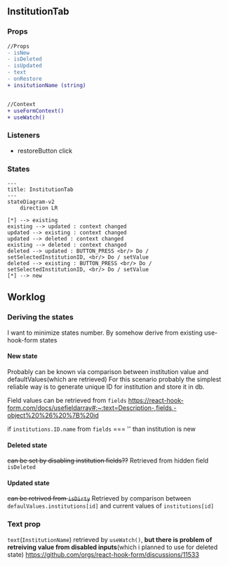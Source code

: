 ## InstitutionTab
### Props
```diff
//Props
- isNew
- isDeleted
- isUpdated
- text
- onRestore
+ insitutionName (string)


//Context
+ useFormContext()
+ useWatch()
```

### Listeners
- restoreButton click

### States
```mermaid
---
title: InstitutionTab
---
stateDiagram-v2
    direction LR

[*] --> existing
existing --> updated : context changed
updated --> existing : context changed
updated --> deleted : context changed
existing --> deleted : context changed
deleted --> updated : BUTTON_PRESS <br/> Do / setSelectedInstitutionID, <br/> Do / setValue  
deleted --> existing : BUTTON_PRESS <br/> Do / setSelectedInstitutionID, <br/> Do / setValue 
[*] --> new
```

## Worklog
### Deriving the states
I want to minimize states number. By somehow derive from existing use-hook-form states

#### New state
Probably can be known via comparison between institution value and defaultValues(which are retrieved)
For this scenario probably the simplest reliable way is to generate unique ID for institution and store it in db.

Field values can be retrieved from `fields` https://react-hook-form.com/docs/usefieldarray#:~:text=Description-,fields,-object%20%26%20%7B%20id

if `institutions.ID.name` from `fields` === '' than institution is new

#### Deleted state
~~can be set by disabling institution fields??~~
Retrieved from hidden field `isDeleted`

#### Updated state
~~can be retrived from `isDirty`~~
Retrieved by comparison between `defaulValues.institutions[id]` and current values of `institutions[id]`

### Text prop
`text`(`InstitutionName`) retrieved by `useWatch()`, **but there is problem of retreiving value from disabled inputs**(which i planned to use for deleted state) https://github.com/orgs/react-hook-form/discussions/11533

